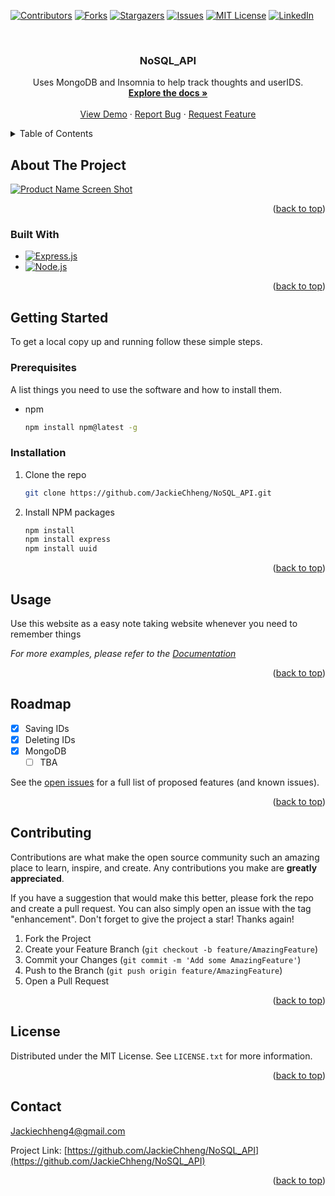 <a name="readme-top"></a>




[![Contributors][contributors-shield]][contributors-url]
[![Forks][forks-shield]][forks-url]
[![Stargazers][stars-shield]][stars-url]
[![Issues][issues-shield]][issues-url]
[![MIT License][license-shield]][license-url]
[![LinkedIn][linkedin-shield]][linkedin-url]



<!-- PROJECT LOGO -->
<br />
<div align="center">
  <a href="https://github.com/JackieChheng/NoSQL_API">
  </a>

<h3 align="center">NoSQL_API</h3>

  <p align="center">
    Uses MongoDB and Insomnia to help track thoughts and userIDS.
    <br />
    <a href="https://github.com/JackieChheng/NoSQL_API"><strong>Explore the docs »</strong></a>
    <br />
    <br />
    <a href="https://github.com/JackieChheng/NoSQL_API">View Demo</a>
    ·
    <a href="https://github.com/JackieChheng/NoSQL_API/issues">Report Bug</a>
    ·
    <a href="https://github.com/JackieChheng/NoSQL_API/issues">Request Feature</a>
  </p>
</div>



<!-- TABLE OF CONTENTS -->
<details>
  <summary>Table of Contents</summary>
  <ol>
    <li>
      <a href="#about-the-project">About The Project</a>
      <ul>
        <li><a href="#built-with">Built With</a></li>
      </ul>
    </li>
    <li>
      <a href="#getting-started">Getting Started</a>
      <ul>
        <li><a href="#prerequisites">Prerequisites</a></li>
        <li><a href="#installation">Installation</a></li>
      </ul>
    </li>
    <li><a href="#usage">Usage</a></li>
    <li><a href="#roadmap">Roadmap</a></li>
    <li><a href="#contributing">Contributing</a></li>
    <li><a href="#license">License</a></li>
    <li><a href="#contact">Contact</a></li>
  </ol>
</details>



<!-- ABOUT THE PROJECT -->
## About The Project

[![Product Name Screen Shot][product-screenshot]](https://drive.google.com/file/d/1uXvdoIfvLwB-AMjYpUTWIKLObDOtzdzo/view)


<p align="right">(<a href="#readme-top">back to top</a>)</p>



### Built With

* [![Express.js][Express.js.com]][Express.js-url]
* [![Node.js][Node.js.com]][Node.js-url]


<p align="right">(<a href="#readme-top">back to top</a>)</p>



<!-- GETTING STARTED -->
## Getting Started


To get a local copy up and running follow these simple steps.

### Prerequisites

A list things you need to use the software and how to install them.
* npm
  ```sh
  npm install npm@latest -g
  ```

### Installation

1. Clone the repo
   ```sh
   git clone https://github.com/JackieChheng/NoSQL_API.git
   ```
2. Install NPM packages
   ```sh
   npm install
   npm install express
   npm install uuid
   ```

<p align="right">(<a href="#readme-top">back to top</a>)</p>



<!-- USAGE EXAMPLES -->
## Usage

Use this website as a easy note taking website whenever you need to remember things

_For more examples, please refer to the [Documentation](https://example.com)_

<p align="right">(<a href="#readme-top">back to top</a>)</p>



<!-- ROADMAP -->
## Roadmap

- [x] Saving IDs
- [x] Deleting IDs
- [x] MongoDB
    - [ ] TBA

See the [open issues](https://github.com/JackieChheng/NoSQL_API/issues) for a full list of proposed features (and known issues).

<p align="right">(<a href="#readme-top">back to top</a>)</p>



<!-- CONTRIBUTING -->
## Contributing

Contributions are what make the open source community such an amazing place to learn, inspire, and create. Any contributions you make are **greatly appreciated**.

If you have a suggestion that would make this better, please fork the repo and create a pull request. You can also simply open an issue with the tag "enhancement".
Don't forget to give the project a star! Thanks again!

1. Fork the Project
2. Create your Feature Branch (`git checkout -b feature/AmazingFeature`)
3. Commit your Changes (`git commit -m 'Add some AmazingFeature'`)
4. Push to the Branch (`git push origin feature/AmazingFeature`)
5. Open a Pull Request

<p align="right">(<a href="#readme-top">back to top</a>)</p>



<!-- LICENSE -->
## License

Distributed under the MIT License. See `LICENSE.txt` for more information.

<p align="right">(<a href="#readme-top">back to top</a>)</p>



<!-- CONTACT -->
## Contact

Jackiechheng4@gmail.com

Project Link: [https://github.com/JackieChheng/NoSQL_API](https://github.com/JackieChheng/NoSQL_API)

<p align="right">(<a href="#readme-top">back to top</a>)</p>



<!-- MARKDOWN LINKS & IMAGES -->
<!-- https://www.markdownguide.org/basic-syntax/#reference-style-links -->
[contributors-shield]: https://img.shields.io/github/contributors/JackieChheng/NoSQL_API.svg?style=for-the-badge
[contributors-url]: https://github.com/JackieChheng/NoSQL_API/graphs/contributors
[forks-shield]: https://img.shields.io/github/forks/JackieChheng/NoSQL_API.svg?style=for-the-badge
[forks-url]: https://github.com/JackieChheng/NoSQL_API/network/members
[stars-shield]: https://img.shields.io/github/stars/JackieChheng/NoSQL_API.svg?style=for-the-badge
[stars-url]: https://github.com/JackieChheng/NoSQL_API/stargazers
[issues-shield]: https://img.shields.io/github/issues/JackieChheng/NoSQL_API.svg?style=for-the-badge
[issues-url]: https://github.com/JackieChheng/NoSQL_API/issues
[license-shield]: https://img.shields.io/github/license/JackieChheng/NoSQL_API.svg?style=for-the-badge
[license-url]: https://github.com/JackieChheng/NoSQL_API/blob/master/LICENSE.txt
[linkedin-shield]: https://img.shields.io/badge/-LinkedIn-black.svg?style=for-the-badge&logo=linkedin&colorB=555
[linkedin-url]: https://linkedin.com/in/jackie-chheng-0037a31a1
[product-screenshot]: images/screenshot.png
[Next.js]: https://img.shields.io/badge/next.js-000000?style=for-the-badge&logo=nextdotjs&logoColor=white
[Next-url]: https://nextjs.org/
[React.js]: https://img.shields.io/badge/React-20232A?style=for-the-badge&logo=react&logoColor=61DAFB
[React-url]: https://reactjs.org/
[Vue.js]: https://img.shields.io/badge/Vue.js-35495E?style=for-the-badge&logo=vuedotjs&logoColor=4FC08D
[Vue-url]: https://vuejs.org/
[Angular.io]: https://img.shields.io/badge/Angular-DD0031?style=for-the-badge&logo=angular&logoColor=white
[Angular-url]: https://angular.io/
[Svelte.dev]: https://img.shields.io/badge/Svelte-4A4A55?style=for-the-badge&logo=svelte&logoColor=FF3E00
[Svelte-url]: https://svelte.dev/
[Laravel.com]: https://img.shields.io/badge/Laravel-FF2D20?style=for-the-badge&logo=laravel&logoColor=white
[Laravel-url]: https://laravel.com
[Bootstrap.com]: https://img.shields.io/badge/Bootstrap-563D7C?style=for-the-badge&logo=bootstrap&logoColor=white
[Bootstrap-url]: https://getbootstrap.com
[JQuery.com]: https://img.shields.io/badge/jQuery-0769AD?style=for-the-badge&logo=jquery&logoColor=white
[JQuery-url]: https://jquery.com 
[Express.js.com]: https://img.shields.io/badge/express.js-%23404d59.svg?style=for-the-badge&logo=express&logoColor=%2361DAFB
[Express.js-url]: https://expressjs.com
[Node.JS.com]: https://img.shields.io/badge/node.js-6DA55F?style=for-the-badge&logo=node.js&logoColor=white
[Node.JS-url]: https://nodejs.com
[Heroku.com]: https://img.shields.io/badge/heroku-%23430098.svg?style=for-the-badge&logo=heroku&logoColor=white
[Heroku-url]: https://heroku.com
